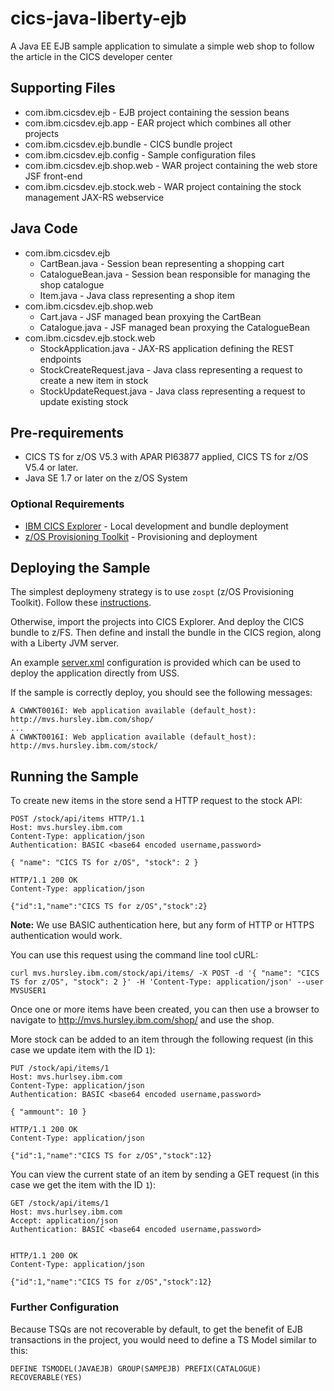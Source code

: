 # cics-java-liberty-ejb
A Java EE EJB sample application to simulate a simple web shop to follow the article in the CICS developer center

## Supporting Files
* com.ibm.cicsdev.ejb - EJB project containing the session beans
* com.ibm.cicsdev.ejb.app - EAR project which combines all other projects
* com.ibm.cicsdev.ejb.bundle - CICS bundle project
* com.ibm.cicsdev.ejb.config - Sample configuration files
* com.ibm.cicsdev.ejb.shop.web - WAR project containing the web store JSF front-end
* com.ibm.cicsdev.ejb.stock.web - WAR project containing the stock management JAX-RS webservice

## Java Code
* com.ibm.cicsdev.ejb
  * CartBean.java - Session bean representing a shopping cart
  * CatalogueBean.java - Session bean responsible for managing the shop catalogue
  * Item.java - Java class representing a shop item
* com.ibm.cicsdev.ejb.shop.web
  * Cart.java - JSF managed bean proxying the CartBean
  * Catalogue.java - JSF managed bean proxying the CatalogueBean
* com.ibm.cicsdev.ejb.stock.web
  * StockApplication.java - JAX-RS application defining the REST endpoints
  * StockCreateRequest.java - Java class representing a request to create a new item in stock
  * StockUpdateRequest.java - Java class representing a request to update existing stock

## Pre-requirements
* CICS TS for z/OS V5.3 with APAR PI63877 applied, CICS TS for z/OS V5.4 or later.
* Java SE 1.7 or later on the z/OS System

### Optional Requirements
* [IBM CICS Explorer](https://www.ibm.com/us-en/marketplace/cics-explorer) - Local development and bundle deployment
* [z/OS Provisioning Toolkit](https://developer.ibm.com/mainframe/products/zospt/) - Provisioning and deployment

## Deploying the Sample
The simplest deploymeny strategy is to use `zospt` (z/OS Provisioning Toolkit). Follow these [instructions](etc/zospt/README.md).

Otherwise, import the projects into CICS Explorer. And deploy the CICS bundle to z/FS. Then define and install the bundle in the CICS region, along with a Liberty JVM server.

An example [server.xml](etc/config/server.xml) configuration is provided which can be used to deploy the application directly from USS.

If the sample is correctly deploy, you should see the following messages:

```
A CWWKT0016I: Web application available (default_host): http://mvs.hursley.ibm.com/shop/
...
A CWWKT0016I: Web application available (default_host): http://mvs.hursley.ibm.com/stock/
```

## Running the Sample
To create new items in the store send a HTTP request to the stock API:

```http
POST /stock/api/items HTTP/1.1
Host: mvs.hursley.ibm.com
Content-Type: application/json
Authentication: BASIC <base64 encoded username,password>

{ "name": "CICS TS for z/OS", "stock": 2 }

```

```http
HTTP/1.1 200 OK
Content-Type: application/json

{"id":1,"name":"CICS TS for z/OS","stock":2}

```

**Note:** We use BASIC authentication here, but any form of HTTP or HTTPS authentication would work.

You can use this request using the command line tool cURL:

```shell
curl mvs.hursley.ibm.com/stock/api/items/ -X POST -d '{ "name": "CICS TS for z/OS", "stock": 2 }' -H 'Content-Type: application/json' --user MVSUSER1
```

Once one or more items have been created, you can then use a browser to navigate to http://mvs.hursley.ibm.com/shop/ and use the shop.

More stock can be added to an item through the following request (in this case we update item with the ID `1`):

```http
PUT /stock/api/items/1
Host: mvs.hurlsey.ibm.com
Content-Type: application/json
Authentication: BASIC <base64 encoded username,password>

{ "ammount": 10 }

```

```http
HTTP/1.1 200 OK
Content-Type: application/json

{"id":1,"name":"CICS TS for z/OS","stock":12}

```

You can view the current state of an item by sending a GET request (in this case we get the item with the ID `1`):
```http
GET /stock/api/items/1
Host: mvs.hurlsey.ibm.com
Accept: application/json
Authentication: BASIC <base64 encoded username,password>


```

```http
HTTP/1.1 200 OK
Content-Type: application/json

{"id":1,"name":"CICS TS for z/OS","stock":12}

```

### Further Configuration
Because TSQs are not recoverable by default, to get the benefit of EJB transactions in the project, you would need to define a TS Model similar to this:


```
DEFINE TSMODEL(JAVAEJB) GROUP(SAMPEJB) PREFIX(CATALOGUE) RECOVERABLE(YES)
```
